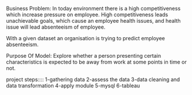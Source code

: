 Business Problem:
In today environment there is a high competitiveness which increase pressure on employee. High competitiveness leads unachievable goals, which cause an employee health issues, and health issue will lead absenteeism of employee.

With a given dataset an organisation is trying to predict employee absenteeism.

Purpose Of Model:
Explore whether a person presenting certain characteristics is expected to be away from work at some points in time or not.

project steps::::
1-gathering data 
2-assess the data 
3-data cleaning and data transformation
4-apply module
5-mysql
6-tableau
